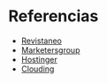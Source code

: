 # Referencias

- [Revistaneo](https://www.revistaneo.com)
- [Marketersgroup](https://marketersgroup.es)
- [Hostinger](https://www.hostinger.es)
- [Clouding](https://help.clouding.io/hc/es/articles/360019908839-C%C3%B3mo-configurar-un-servidor-de-balanceo-de-carga-Nginx-en-Ubuntu-20-04)
